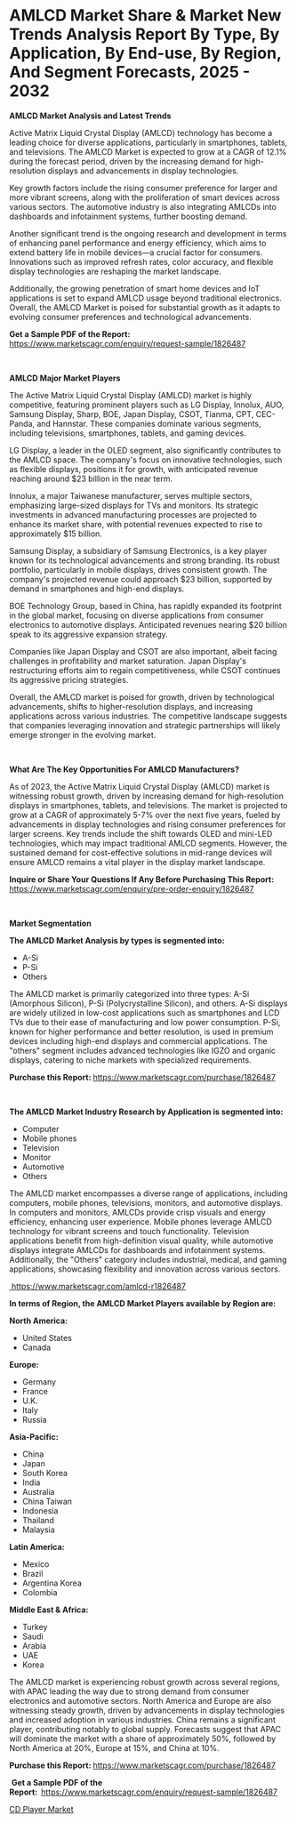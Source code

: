 <p><h1>AMLCD Market Share & Market New Trends Analysis Report By Type, By Application, By End-use, By Region, And Segment Forecasts, 2025 - 2032</h1></p><p><strong>AMLCD Market Analysis and Latest Trends</strong></p>
<p><p>Active Matrix Liquid Crystal Display (AMLCD) technology has become a leading choice for diverse applications, particularly in smartphones, tablets, and televisions. The AMLCD Market is expected to grow at a CAGR of 12.1% during the forecast period, driven by the increasing demand for high-resolution displays and advancements in display technologies. </p><p>Key growth factors include the rising consumer preference for larger and more vibrant screens, along with the proliferation of smart devices across various sectors. The automotive industry is also integrating AMLCDs into dashboards and infotainment systems, further boosting demand. </p><p>Another significant trend is the ongoing research and development in terms of enhancing panel performance and energy efficiency, which aims to extend battery life in mobile devices—a crucial factor for consumers. Innovations such as improved refresh rates, color accuracy, and flexible display technologies are reshaping the market landscape. </p><p>Additionally, the growing penetration of smart home devices and IoT applications is set to expand AMLCD usage beyond traditional electronics. Overall, the AMLCD Market is poised for substantial growth as it adapts to evolving consumer preferences and technological advancements.</p></p>
<p><strong>Get a Sample PDF of the Report:&nbsp;</strong> <a href="https://www.marketscagr.com/enquiry/request-sample/1826487?utm_campaign=1879&utm_medium=2&utm_source=Github&utm_content=ia&utm_term=04042025&utm_id=amlcd">https://www.marketscagr.com/enquiry/request-sample/1826487</a></p>
<p>&nbsp;</p>
<p><strong>AMLCD Major Market Players</strong></p>
<p><p>The Active Matrix Liquid Crystal Display (AMLCD) market is highly competitive, featuring prominent players such as LG Display, Innolux, AUO, Samsung Display, Sharp, BOE, Japan Display, CSOT, Tianma, CPT, CEC-Panda, and Hannstar. These companies dominate various segments, including televisions, smartphones, tablets, and gaming devices.</p><p>LG Display, a leader in the OLED segment, also significantly contributes to the AMLCD space. The company's focus on innovative technologies, such as flexible displays, positions it for growth, with anticipated revenue reaching around $23 billion in the near term.</p><p>Innolux, a major Taiwanese manufacturer, serves multiple sectors, emphasizing large-sized displays for TVs and monitors. Its strategic investments in advanced manufacturing processes are projected to enhance its market share, with potential revenues expected to rise to approximately $15 billion.</p><p>Samsung Display, a subsidiary of Samsung Electronics, is a key player known for its technological advancements and strong branding. Its robust portfolio, particularly in mobile displays, drives consistent growth. The company's projected revenue could approach $23 billion, supported by demand in smartphones and high-end displays.</p><p>BOE Technology Group, based in China, has rapidly expanded its footprint in the global market, focusing on diverse applications from consumer electronics to automotive displays. Anticipated revenues nearing $20 billion speak to its aggressive expansion strategy.</p><p>Companies like Japan Display and CSOT are also important, albeit facing challenges in profitability and market saturation. Japan Display's restructuring efforts aim to regain competitiveness, while CSOT continues its aggressive pricing strategies.</p><p>Overall, the AMLCD market is poised for growth, driven by technological advancements, shifts to higher-resolution displays, and increasing applications across various industries. The competitive landscape suggests that companies leveraging innovation and strategic partnerships will likely emerge stronger in the evolving market.</p></p>
<p>&nbsp;</p>
<p><strong>What Are The Key Opportunities For AMLCD Manufacturers?</strong></p>
<p><p>As of 2023, the Active Matrix Liquid Crystal Display (AMLCD) market is witnessing robust growth, driven by increasing demand for high-resolution displays in smartphones, tablets, and televisions. The market is projected to grow at a CAGR of approximately 5-7% over the next five years, fueled by advancements in display technologies and rising consumer preferences for larger screens. Key trends include the shift towards OLED and mini-LED technologies, which may impact traditional AMLCD segments. However, the sustained demand for cost-effective solutions in mid-range devices will ensure AMLCD remains a vital player in the display market landscape.</p></p>
<p><strong>Inquire or Share Your Questions If Any Before Purchasing This Report:</strong> <a href="https://www.marketscagr.com/enquiry/pre-order-enquiry/1826487?utm_campaign=1879&utm_medium=2&utm_source=Github&utm_content=ia&utm_term=04042025&utm_id=amlcd">https://www.marketscagr.com/enquiry/pre-order-enquiry/1826487</a></p>
<p>&nbsp;</p>
<p><strong>Market Segmentation</strong></p>
<p><strong>The AMLCD Market Analysis by types is segmented into:</strong></p>
<p><ul><li>A-Si</li><li>P-Si</li><li>Others</li></ul></p>
<p><p>The AMLCD market is primarily categorized into three types: A-Si (Amorphous Silicon), P-Si (Polycrystalline Silicon), and others. A-Si displays are widely utilized in low-cost applications such as smartphones and LCD TVs due to their ease of manufacturing and low power consumption. P-Si, known for higher performance and better resolution, is used in premium devices including high-end displays and commercial applications. The "others" segment includes advanced technologies like IGZO and organic displays, catering to niche markets with specialized requirements.</p></p>
<p><strong>Purchase this Report:&nbsp;</strong><a href="https://www.marketscagr.com/purchase/1826487?utm_campaign=1879&utm_medium=2&utm_source=Github&utm_content=ia&utm_term=04042025&utm_id=amlcd">https://www.marketscagr.com/purchase/1826487</a></p>
<p>&nbsp;</p>
<p><strong>The AMLCD Market Industry Research by Application is segmented into:</strong></p>
<p><ul><li>Computer</li><li>Mobile phones</li><li>Television</li><li>Monitor</li><li>Automotive</li><li>Others</li></ul></p>
<p><p>The AMLCD market encompasses a diverse range of applications, including computers, mobile phones, televisions, monitors, and automotive displays. In computers and monitors, AMLCDs provide crisp visuals and energy efficiency, enhancing user experience. Mobile phones leverage AMLCD technology for vibrant screens and touch functionality. Television applications benefit from high-definition visual quality, while automotive displays integrate AMLCDs for dashboards and infotainment systems. Additionally, the "Others" category includes industrial, medical, and gaming applications, showcasing flexibility and innovation across various sectors.</p></p>
<p><a href="https://www.marketscagr.com/amlcd-r1826487?utm_campaign=1879&utm_medium=2&utm_source=Github&utm_content=ia&utm_term=04042025&utm_id=amlcd">&nbsp;https://www.marketscagr.com/amlcd-r1826487</a></p>
<p><strong>In terms of Region, the AMLCD Market Players available by Region are:</strong></p>
<p>
    <p> <strong> North America: </strong>
        <ul>
            <li>United States</li>
            <li>Canada</li>
        </ul>
        </p> 
    <p> <strong> Europe: </strong>
        <ul>
            <li>Germany</li>
            <li>France</li>
            <li>U.K.</li>
            <li>Italy</li>
            <li>Russia</li>
        </ul>
        </p> 
    <p> <strong> Asia-Pacific: </strong>
        <ul>
            <li>China</li>
            <li>Japan</li>
            <li>South Korea</li>
            <li>India</li>
            <li>Australia</li>
            <li>China Taiwan</li>
            <li>Indonesia</li>
            <li>Thailand</li>
            <li>Malaysia</li>
        </ul>
        </p> 
    <p> <strong> Latin America: </strong>
        <ul>
            <li>Mexico</li>
            <li>Brazil</li>
            <li>Argentina Korea</li>
            <li>Colombia</li>
        </ul>
        </p> 
    <p> <strong> Middle East & Africa: </strong>
        <ul>
            <li>Turkey</li>
            <li>Saudi</li>
            <li>Arabia</li>
            <li>UAE</li>
            <li>Korea</li>
        </ul>
    </p>
    </p>
<p><p>The AMLCD market is experiencing robust growth across several regions, with APAC leading the way due to strong demand from consumer electronics and automotive sectors. North America and Europe are also witnessing steady growth, driven by advancements in display technologies and increased adoption in various industries. China remains a significant player, contributing notably to global supply. Forecasts suggest that APAC will dominate the market with a share of approximately 50%, followed by North America at 20%, Europe at 15%, and China at 10%.</p></p>
<p><strong>Purchase this Report: </strong><a href="https://www.marketscagr.com/purchase/1826487?utm_campaign=1879&utm_medium=2&utm_source=Github&utm_content=ia&utm_term=04042025&utm_id=amlcd">https://www.marketscagr.com/purchase/1826487</a></p>
<p>&nbsp;<strong>Get a Sample PDF of the Report:&nbsp;&nbsp;</strong><a href="https://www.marketscagr.com/enquiry/request-sample/1826487?utm_campaign=1879&utm_medium=2&utm_source=Github&utm_content=ia&utm_term=04042025&utm_id=amlcd">https://www.marketscagr.com/enquiry/request-sample/1826487</a></p>
<p><strong></strong></p>
<p><p><a href="https://github.com/rahu1506/Market-Research-Report-List-7/blob/main/cd-player-market.md?utm_campaign=1879&utm_medium=2&utm_source=Github&utm_content=ia&utm_term=04042025&utm_id=amlcd">CD Player Market</a></p></p>